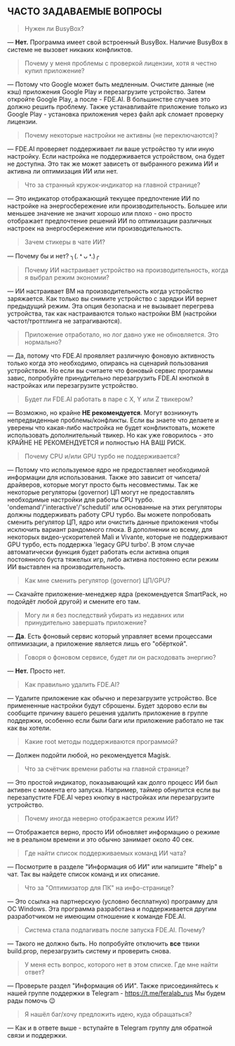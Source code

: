 ## ЧАСТО ЗАДАВАЕМЫЕ ВОПРОСЫ

> Нужен ли BusyBox?

— **Нет.** Программа имеет свой встроенный BusyBox. Наличие BusyBox в системе не вызовет никаких конфликтов.



> Почему у меня проблемы с проверкой лицензии, хотя я честно купил приложение?

— Потому что Google может быть медленным. Очистите данные (не кэш) приложения Google Play и перезагрузите устройство. Затем откройте Google Play, а после - FDE.AI. В большинстве случаев это должно решить проблему. Также устанавливайте приложение только из Google Play - установка приложения через файл apk сломает проверку лицензии.



> Почему некоторые настройки не активны (не переключаются)?

— FDE.AI проверяет поддерживает ли ваше устройство ту или иную настройку. Если настройка не поддерживается устройством, она будет не доступна. Это так же может зависеть от выбранного режима ИИ и активна ли оптимизация ИИ или нет.



> Что за странный кружок-индикатор на главной странице?

— Это индикатор отображающий текущее предпочтение ИИ по настройке на энергосбережение или производительность. Большее или меньшее значение не значит хорошо или плохо - оно просто отображает предпочтение решений ИИ по оптимизации различных настроек на энергосбережение или производительность.



> Зачем стикеры в чате ИИ?

— Почему бы и нет? ╮(. ❛ ᴗ ❛.)╭



> Почему ИИ настраивает устройство на производительность, когда я выбрал режим экономии?

— ИИ настраивает ВМ на производительность когда устройство заряжается. Как только вы снимите устройство с зарядки ИИ вернет предыдущий режим. Эта опция безопасна и не вызывает перегрева устройства, так как настраиваются только настройки ВМ (настройки частот/троттлинга не затрагиваются).



> Приложение отработало, но лог давно уже не обновляется. Это нормально?

— Да, потому что FDE.AI проявляет различную фоновую активность только когда это необходимо, опираясь на сценарий пользования устройством. Но если вы считаете что фоновый сервис программы завис, попробуйте принудительно перезагрузить FDE.AI кнопкой в настройках или перезагрузите устройство.



> Будет ли FDE.AI работать в паре с X, Y или Z твикером?

— Возможно, но крайне **НЕ рекомендуется**. Могут возникнуть непредвиденные проблемы/конфликты.
Если вы знаете что делаете и уверены что какая-либо настройка не будет конфликтовать, можете использовать дополнительный твикер. Но как уже говорилось - это КРАЙНЕ НЕ РЕКОМЕНДУЕТСЯ и полностью НА ВАШ РИСК.



> Почему CPU и/или GPU турбо не поддерживается?

— Потому что используемое ядро не предоставляет необходимой информации для использования. Также это зависит от чипсета/драйверов, которые могут просто быть несовместимы. Так же некоторые регуляторы (governor) ЦП могут не предоставлять необходимые настройки для работы CPU турбо. 'ondemand'/'interactive'/'schedutil' или основанные на этих регуляторы должны поддерживать работу CPU турбо.
Вы можете попробовать сменить регулятор ЦП, ядро или очистить данные приложения чтобы исключить вариант рандомного глюка.
В дополнении ко всему, для некоторых видео-ускорителей Mali и Vivante, которые не поддерживают GPU турбо, есть поддержка 'legacy GPU turbo'. В этом случае автоматически функция будет работать если активна опция постоянного буста тяжелых игр, либо активна постоянно если режим ИИ выставлен на производительность.



> Как мне сменить регулятор (governor) ЦП/GPU?

— Скачайте приложение-менеджер ядра (рекомендуется SmartPack, но подойдёт любой другой) и смените его там.



> Могу ли я без последствий убирать из недавних или принудительно завершать приложение?

— **Да**. Есть фоновый сервис который управляет всеми процессами оптимизации, а приложение является лишь его "обёрткой".



> Говоря о фоновом сервисе, будет ли он расходовать энергию?

— **Нет.** Просто нет.



> Как правильно удалить FDE.AI?

— Удалите приложение как обычно и перезагрузите устройство. Все примененные настройки будут сброшены. Будет здорово если вы сообщите причину вашего решения удалить приложение в группе поддержки, особенно если были баги или приложение работало не так как вы хотели.



> Какие root методы поддерживаются программой?

— Должен подойти любой, но рекомендуется Magisk.



> Что за счётчик времени работы на главной странице?

— Это простой индикатор, показывающий как долго процесс ИИ был активен с момента его запуска. Например, таймер обнулится если вы перезапустите FDE.AI через кнопку в настройках или перезагрузите устройство.



> Почему иногда неверно отображается режим ИИ?

— Отображается верно, просто ИИ обновляет информацию о режиме не в реальном времени и это обычно занимает около 40 сек.



> Где найти список поддерживаемых команд ИИ чата?

— Посмотрите в разделе "Информация об ИИ" или напишите "#help" в чат. Так вы найдете список команд и их описание.



> Что за "Оптимизатор для ПК" на инфо-странице?

— Это ссылка на партнерскую (условно бесплатную) программу для ОС Windows. Эта программа разработана и поддерживается другим разработчиком не имеющим отношение к команде FDE.AI.



> Система стала подлагивать после запуска FDE.AI. Почему?

— Такого не должно быть. Но попробуйте отключить **все** твики build.prop, перезагрузить систему и проверить снова.


> У меня есть вопрос, которого нет в этом списке. Где мне найти ответ?

— Проверьте раздел "Информация об ИИ". Также присоединяйтесь к нашей группе поддержки в Telegram - https://t.me/feralab_rus
Мы будем рады помочь 😉



> Я нашёл баг/хочу предложить идею, куда обращаться?

— Как и в ответе выше - вступайте в Telegram группу для обратной связи и поддержки.
